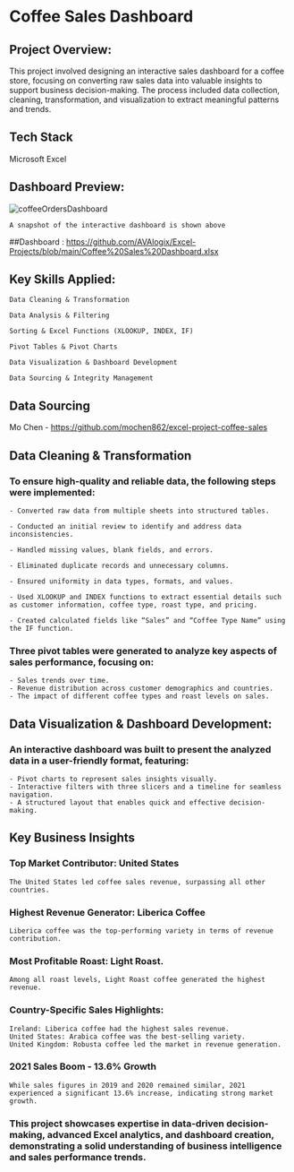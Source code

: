 # Coffee Sales Dashboard


## Project Overview:

This project involved designing an interactive sales dashboard for a coffee store, focusing on converting raw sales data into valuable insights to support business decision-making. The process included data           collection, cleaning, transformation, and visualization to extract meaningful patterns and trends.

## Tech Stack

Microsoft Excel


## Dashboard Preview:
![coffeeOrdersDashboard](https://github.com/user-attachments/assets/7791013a-913a-4793-ad1a-69db6f66b05d)

    A snapshot of the interactive dashboard is shown above

##Dashboard :
https://github.com/AVAlogix/Excel-Projects/blob/main/Coffee%20Sales%20Dashboard.xlsx

## Key Skills Applied:

    Data Cleaning & Transformation

    Data Analysis & Filtering

    Sorting & Excel Functions (XLOOKUP, INDEX, IF)

    Pivot Tables & Pivot Charts

    Data Visualization & Dashboard Development

    Data Sourcing & Integrity Management

## Data Sourcing

Mo Chen - https://github.com/mochen862/excel-project-coffee-sales

## Data Cleaning & Transformation

### To ensure high-quality and reliable data, the following steps were implemented:

    - Converted raw data from multiple sheets into structured tables.

    - Conducted an initial review to identify and address data inconsistencies.

    - Handled missing values, blank fields, and errors.

    - Eliminated duplicate records and unnecessary columns.

    - Ensured uniformity in data types, formats, and values.

    - Used XLOOKUP and INDEX functions to extract essential details such as customer information, coffee type, roast type, and pricing.

    - Created calculated fields like “Sales” and “Coffee Type Name” using the IF function.

### Three pivot tables were generated to analyze key aspects of sales performance, focusing on:

    - Sales trends over time.
    - Revenue distribution across customer demographics and countries.
    - The impact of different coffee types and roast levels on sales.

## Data Visualization & Dashboard Development: 

### An interactive dashboard was built to present the analyzed data in a user-friendly format, featuring:
    - Pivot charts to represent sales insights visually.
    - Interactive filters with three slicers and a timeline for seamless navigation.
    - A structured layout that enables quick and effective decision-making.

## Key Business Insights
### Top Market Contributor: United States 
    The United States led coffee sales revenue, surpassing all other countries.    
### Highest Revenue Generator: Liberica Coffee
    Liberica coffee was the top-performing variety in terms of revenue contribution.
### Most Profitable Roast: Light Roast.
    Among all roast levels, Light Roast coffee generated the highest revenue.
### Country-Specific Sales Highlights:
    Ireland: Liberica coffee had the highest sales revenue.
    United States: Arabica coffee was the best-selling variety.
    United Kingdom: Robusta coffee led the market in revenue generation.
### 2021 Sales Boom - 13.6% Growth
    While sales figures in 2019 and 2020 remained similar, 2021 experienced a significant 13.6% increase, indicating strong market growth.

### This project showcases expertise in data-driven decision-making, advanced Excel analytics, and dashboard creation, demonstrating a solid understanding of business intelligence and sales performance trends.
